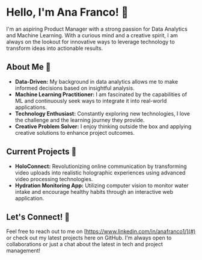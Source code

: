# Hello, I'm Ana Franco! 👋

I'm an aspiring Product Manager with a strong passion for Data Analytics and Machine Learning. 
With a curious mind and a creative spirit, I am always on the lookout for innovative ways to leverage technology to transform ideas into actionable results.

## About Me 🌟
- **Data-Driven:** My background in data analytics allows me to make informed decisions based on insightful analysis.
- **Machine Learning Practitioner:** I am fascinated by the capabilities of ML and continuously seek ways to integrate it into real-world applications.
- **Technology Enthusiast:** Constantly exploring new technologies, I love the challenge and the learning journey they provide.
- **Creative Problem Solver:** I enjoy thinking outside the box and applying creative solutions to enhance project outcomes.

## Current Projects 🚀

- **HoloConnect:** Revolutionizing online communication by transforming video uploads into realistic holographic experiences using advanced video processing technologies.
- **Hydration Monitoring App:** Utilizing computer vision to monitor water intake and encourage healthy habits through an interactive web application. 

## Let's Connect! 🤝

Feel free to reach out to me on [https://www.linkedin.com/in/anafranco1/](#) or check out my latest projects here on GitHub. I'm always open to collaborations or just a chat about the latest in tech and project management!

